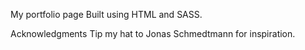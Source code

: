 My portfolio page
Built using HTML and SASS.

Acknowledgments
Tip my hat to Jonas Schmedtmann for inspiration.
